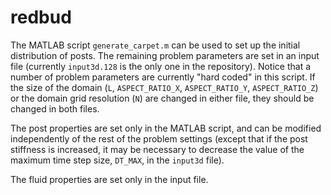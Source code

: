 # redbud

The MATLAB script `generate_carpet.m` can be used to set up the initial distribution of posts.
The remaining problem parameters are set in an input file (currently `input3d.128` is the only one in the repository).
Notice that a number of problem parameters are currently "hard coded" in this script.
If the size of the domain (`L`, `ASPECT_RATIO_X`, `ASPECT_RATIO_Y`, `ASPECT_RATIO_Z`) or the domain grid resolution (`N`) are changed in either file, they should be changed in both files.

The post properties are set only in the MATLAB script, and can be modified independently of the rest of the problem settings (except that if the post stiffness is increased, it may be necessary to decrease the value of the maximum time step size, `DT_MAX`, in the `input3d` file).

The fluid properties are set only in the input file.
